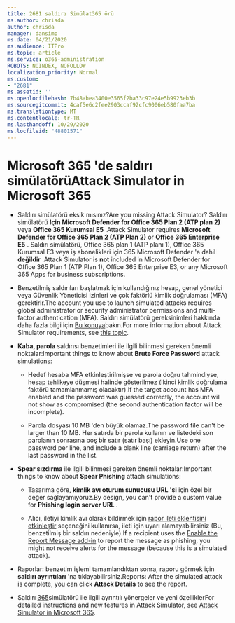 ```yaml
---
title: 2681 saldırı Simülat365 örü
ms.author: chrisda
author: chrisda
manager: dansimp
ms.date: 04/21/2020
ms.audience: ITPro
ms.topic: article
ms.service: o365-administration
ROBOTS: NOINDEX, NOFOLLOW
localization_priority: Normal
ms.custom:
- "2681"
ms.assetid: ''
ms.openlocfilehash: 7b48abea3400e3565f2ba33c97e24e5b9923eb3b
ms.sourcegitcommit: 4caf5e6c2fee2903ccaf92cfc9006eb580faa7ba
ms.translationtype: MT
ms.contentlocale: tr-TR
ms.lasthandoff: 10/29/2020
ms.locfileid: "48801571"
---
```

# <a name="attack-simulator-in-microsoft-365"></a><span data-ttu-id="2cf62-102">Microsoft 365 'de saldırı simülatörü</span><span class="sxs-lookup"><span data-stu-id="2cf62-102">Attack Simulator in Microsoft 365</span></span>

- <span data-ttu-id="2cf62-103">Saldırı simülatörü eksik mısınız?</span><span class="sxs-lookup"><span data-stu-id="2cf62-103">Are you missing Attack Simulator?</span></span> <span data-ttu-id="2cf62-104">Saldırı simülatörü **Için Microsoft Defender for Office 365 Plan 2 (ATP plan 2)** veya **Office 365 Kurumsal E5** .</span><span class="sxs-lookup"><span data-stu-id="2cf62-104">Attack Simulator requires **Microsoft Defender for Office 365 Plan 2 (ATP Plan 2)** or **Office 365 Enterprise E5** .</span></span> <span data-ttu-id="2cf62-105">Saldırı simülatörü, Office 365 plan 1 (ATP planı 1), Office 365 Kurumsal E3 veya iş abonelikleri için 365 Microsoft Defender 'a dahil **değildir** .</span><span class="sxs-lookup"><span data-stu-id="2cf62-105">Attack Simulator is **not** included in Microsoft Defender for Office 365 Plan 1 (ATP Plan 1), Office 365 Enterprise E3, or any Microsoft 365 Apps for business subscriptions.</span></span>

- <span data-ttu-id="2cf62-106">Benzetilmiş saldırıları başlatmak için kullandığınız hesap, genel yönetici veya Güvenlik Yöneticisi izinleri ve çok faktörlü kimlik doğrulaması (MFA) gerektirir.</span><span class="sxs-lookup"><span data-stu-id="2cf62-106">The account you use to launch simulated attacks requires global administrator or security administrator permissions and multi-factor authentication (MFA).</span></span> <span data-ttu-id="2cf62-107">Saldırı simülatörü gereksinimleri hakkında daha fazla bilgi için [Bu konuya](https://docs.microsoft.com/microsoft-365/security/office-365-security/attack-simulator)bakın.</span><span class="sxs-lookup"><span data-stu-id="2cf62-107">For more information about Attack Simulator requirements, see [this topic](https://docs.microsoft.com/microsoft-365/security/office-365-security/attack-simulator).</span></span>

- <span data-ttu-id="2cf62-108">**Kaba, parola** saldırısı benzetimleri ile ilgili bilinmesi gereken önemli noktalar:</span><span class="sxs-lookup"><span data-stu-id="2cf62-108">Important things to know about **Brute Force Password** attack simulations:</span></span>

  - <span data-ttu-id="2cf62-109">Hedef hesaba MFA etkinleştirilmişse ve parola doğru tahmindiyse, hesap tehlikeye düşmesi halinde gösterilmez (ikinci kimlik doğrulama faktörü tamamlanmamış olacaktır).</span><span class="sxs-lookup"><span data-stu-id="2cf62-109">If the target account has MFA enabled and the password was guessed correctly, the account will not show as compromised (the second authentication factor will be incomplete).</span></span>

  - <span data-ttu-id="2cf62-110">Parola dosyası 10 MB 'den büyük olamaz.</span><span class="sxs-lookup"><span data-stu-id="2cf62-110">The password file can't be larger than 10 MB.</span></span> <span data-ttu-id="2cf62-111">Her satırda bir parola kullanın ve listedeki son parolanın sonrasına boş bir satır (satır başı) ekleyin.</span><span class="sxs-lookup"><span data-stu-id="2cf62-111">Use one password per line, and include a blank line (carriage return) after the last password in the list.</span></span>

- <span data-ttu-id="2cf62-112">**Spear sızdırma** ile ilgili bilinmesi gereken önemli noktalar:</span><span class="sxs-lookup"><span data-stu-id="2cf62-112">Important things to know about **Spear Phishing** attach simulations:</span></span>

  - <span data-ttu-id="2cf62-113">Tasarıma göre, **kimlik avı oturum sunucusu URL 'si** için özel bir değer sağlayamıyoruz.</span><span class="sxs-lookup"><span data-stu-id="2cf62-113">By design, you can't provide a custom value for **Phishing login server URL** .</span></span>

  - <span data-ttu-id="2cf62-114">Alıcı, iletiyi kimlik avı olarak bildirmek için [rapor ileti eklentisini etkinleştir](https://docs.microsoft.com/microsoft-365/security/office-365-security/enable-the-report-message-add-in) seçeneğini kullanırsa, ileti için uyarı alamayabilirsiniz (Bu, benzetilmiş bir saldırı nedeniyle).</span><span class="sxs-lookup"><span data-stu-id="2cf62-114">If a recipient uses the [Enable the Report Message add-in](https://docs.microsoft.com/microsoft-365/security/office-365-security/enable-the-report-message-add-in) to report the message as phishing, you might not receive alerts for the message (because this is a simulated attack).</span></span>

- <span data-ttu-id="2cf62-115">Raporlar: benzetim işlemi tamamlandıktan sonra, raporu görmek için **saldırı ayrıntıları** 'na tıklayabilirsiniz.</span><span class="sxs-lookup"><span data-stu-id="2cf62-115">Reports: After the simulated attack is complete, you can click **Attack Details** to see the report.</span></span>

- <span data-ttu-id="2cf62-116">Saldırı [365](https://docs.microsoft.com/microsoft-365/security/office-365-security/attack-simulator)simülatörü ile ilgili ayrıntılı yönergeler ve yeni özellikler</span><span class="sxs-lookup"><span data-stu-id="2cf62-116">For detailed instructions and new features in Attack Simulator, see [Attack Simulator in Microsoft 365](https://docs.microsoft.com/microsoft-365/security/office-365-security/attack-simulator).</span></span>
